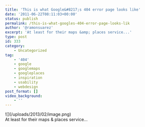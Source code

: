 ```yaml
---
title: 'This is what Google&#8217;s 404 error page looks like'
date: '2011-06-22T08:11:03+00:00'
status: publish
permalink: /this-is-what-googles-404-error-page-looks-lik
author: '@ramonsuarez'
excerpt: 'At least for their maps &amp; places service...'
type: post
id: 333
category:
    - Uncategorized
tag:
    - '404'
    - google
    - googlemaps
    - googleplaces
    - inspiration
    - usability
    - webdesign
post_format: []
video_background:
    - ''
---
```

<div class="p_embed p_image_embed"></div><div>![](/uploads/2013/02/image.png)</div><div>At least for their maps &amp; places service…</div><div></div>